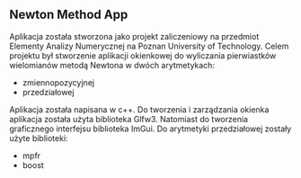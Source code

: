 ## Newton Method App 
Aplikacja została stworzona jako projekt zaliczeniowy na przedmiot Elementy Analizy Numerycznej na Poznan University of Technology. Celem projektu był stworzenie aplikacji okienkowej do wyliczania pierwiastków wielomianów metodą Newtona w dwóch arytmetykach: 
- zmiennopozycyjnej
- przedziałowej

Aplikacja została napisana w c++. Do tworzenia i zarządzania okienka aplikacja została użyta biblioteka Glfw3. Natomiast do tworzenia graficznego interfejsu biblioteka ImGui. Do arytmetyki przedziałowej zostały użyte biblioteki: 
- mpfr
- boost
